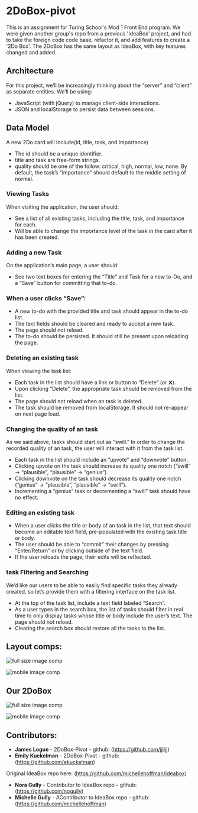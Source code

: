 # 2DoBox-pivot

This is an assignment for Turing School's Mod 1 Front End program. We were given another group's repo from a previous 'IdeaBox' project, and had to take the foreign code code base, refactor it, and add features to create a '2Do Box'. The 2DoBox has the same layout as IdeaBox, with key features changed and added. 

## Architecture

For this project, we’ll be increasingly thinking about the “server” and “client” as separate entities. We’ll be using:
* JavaScript (with jQuery) to manage client-side interactions.
* JSON and localStorage to persist data between sessions.

## Data Model
A new 2Do card will include(id, title, task, and importance) 
* The id should be a unique identifier.
* title and task are free-form strings.
* quality should be one of the follow: critical, high, normal, low, none.
By default, the task’s "importance" should default to the middle setting of normal.


### Viewing Tasks

When visiting the application, the user should:

* See a list of all existing tasks, including the title, task, and importance for each.
* Will be able to change the importance level of the task in the card after it has been created.

### Adding a new Task

On the application’s main page, a user should:

* See two text boxes for entering the “Title” and Task for a new to-Do, and a “Save” button for committing that to-do.

### When a user clicks “Save”:

* A new to-do with the provided title and task should appear in the to-do list.
* The text fields should be cleared and ready to accept a new task.
* The page should not reload.
* The to-do should be persisted. It should still be present upon reloading the page.

### Deleting an existing task

When viewing the task list:

* Each task in the list should have a link or button to “Delete” (or 𝗫).
* Upon clicking “Delete”, the appropriate task should be removed from the list.
* The page should not reload when an task is deleted.
* The task should be removed from localStorage. It should not re-appear on next page load.

### Changing the quality of an task

As we said above, tasks should start out as “swill.” In order to change the recorded quality of an task, the user will interact with it from the task list.

* Each task in the list should include an “upvote” and “downvote” button.
* Clicking upvote on the task should increase its quality one notch (“swill” → “plausible”, “plausible” → “genius”).
* Clicking downvote on the task should decrease its quality one notch (“genius” → “plausible”, “plausible” → “swill”).
* Incrementing a “genius” task or decrementing a “swill” task should have no effect.

### Editing an existing task

* When a user clicks the title or body of an task in the list, that text should become an editable text field, pre-populated with the existing task title or body.
* The user should be able to “commit” their changes by pressing “Enter/Return” or by clicking outside of the text field.
* If the user reloads the page, their edits will be reflected.

### task Filtering and Searching

We’d like our users to be able to easily find specific tasks they already created, so let’s provide them with a filtering interface on the task list.

* At the top of the task list, include a text field labeled “Search”.
* As a user types in the search box, the list of tasks should filter in real time to only display tasks whose title or body include the user’s text. The page should not reload.
* Clearing the search box should restore all the tasks to the list.

## Layout comps: 

![full size image comp](images/ideabox-desktop.png?raw=true "Original Comp")

![mobile image comp](images/ideabox-mobile.png?raw=true "Original Comp mobile")

## Our 2DoBox

![full size image comp](images/2dobox-desktop.png?raw=true "Original Comp")

![mobile image comp](images/2dobox-mobile.png?raw=true "Original Comp mobile")


## Contributors:

* **James Logue** - 2DoBox-Pivot - github: (https://github.com/jjlljj)
* **Emily Kuckelman** - 2DoBox-Pivot - github: (https://github.com/ekuckelman)


Original IdeaBox repo here: (https://github.com/michellehoffman/ideabox)

* **Nora Gully** - Contributor to IdeaBox repo - github: (https://github.com/nogully)
* **Michelle Gully** - AContributor to IdeaBox repo - github: (https://github.com/michellehoffman)



